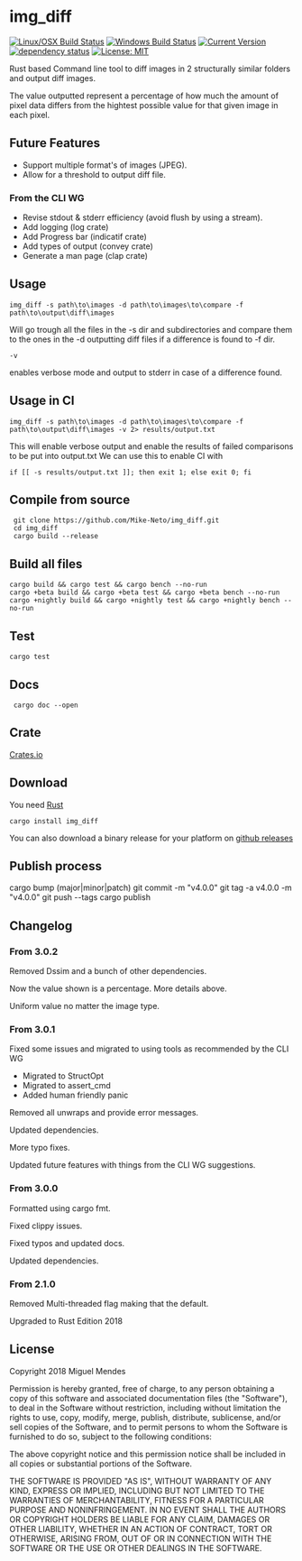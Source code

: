 # img_diff

[![Linux/OSX Build Status](https://travis-ci.org/Mike-Neto/img_diff.svg?branch=master)](https://travis-ci.org/Mike-Neto/img_diff)
[![Windows Build Status](https://ci.appveyor.com/api/projects/status/afjuww52fyb2bd3g?svg=true)](https://ci.appveyor.com/project/Mike-Neto/img-diff)
[![Current Version](https://img.shields.io/crates/v/img_diff.svg)](https://crates.io/crates/img_diff)
[![dependency status](https://deps.rs/repo/github/Mike-Neto/img_diff/status.svg)](https://deps.rs/repo/github/Mike-Neto/img_diff)
[![License: MIT](https://img.shields.io/crates/l/img_diff.svg)](#license)

Rust based Command line tool to diff images in 2 structurally similar folders and output diff images.

The value outputted represent a percentage of how much the amount of pixel data differs from the hightest possible value for that given image in each pixel.

## Future Features
* Support multiple format's of images (JPEG).
* Allow for a threshold to output diff file.

### From the CLI WG
* Revise stdout & stderr efficiency (avoid flush by using a stream).
* Add logging (log crate)
* Add Progress bar (indicatif crate)
* Add types of output (convey crate)
* Generate a man page (clap crate)

## Usage

    img_diff -s path\to\images -d path\to\images\to\compare -f path\to\output\diff\images

Will go trough all the files in the -s dir and subdirectories and compare them to the ones in the -d outputting diff files if a difference is found to -f dir.

	-v

enables verbose mode and output to stderr in case of a difference found.


## Usage in CI
	img_diff -s path\to\images -d path\to\images\to\compare -f path\to\output\diff\images -v 2> results/output.txt

This will enable verbose output and enable the results of failed comparisons to be put into output.txt
We can use this to enable CI with
	
	if [[ -s results/output.txt ]]; then exit 1; else exit 0; fi

## Compile from source
     git clone https://github.com/Mike-Neto/img_diff.git
     cd img_diff
     cargo build --release

## Build all files
	cargo build && cargo test && cargo bench --no-run
    cargo +beta build && cargo +beta test && cargo +beta bench --no-run
	cargo +nightly build && cargo +nightly test && cargo +nightly bench --no-run

## Test
	cargo test

## Docs
     cargo doc --open

## Crate
[Crates.io](https://crates.io/crates/img_diff)

## Download

You need [Rust](https://www.rust-lang.org)

    cargo install img_diff

You can also download a binary release for your platform on [github releases](https://github.com/Mike-Neto/img_diff/releases/latest)

## Publish process
cargo bump (major|minor|patch)
git commit -m "v4.0.0"
git tag -a v4.0.0 -m "v4.0.0"
git push --tags
cargo publish

## Changelog

### From 3.0.2
Removed Dssim and a bunch of other dependencies.

Now the value shown is a percentage. More details above.

Uniform value no matter the image type.

### From 3.0.1
Fixed some issues and migrated to using tools as recommended by the CLI WG
* Migrated to StructOpt
* Migrated to assert_cmd
* Added human friendly panic

Removed all unwraps and provide error messages.

Updated dependencies.

More typo fixes.

Updated future features with things from the CLI WG suggestions.

### From 3.0.0
Formatted using cargo fmt.

Fixed clippy issues.

Fixed typos and updated docs.

Updated dependencies.

### From 2.1.0
Removed Multi-threaded flag making that the default.

Upgraded to Rust Edition 2018

## License

Copyright 2018 Miguel Mendes

Permission is hereby granted, free of charge, to any person obtaining a copy of this software and associated documentation files (the "Software"), to deal in the Software without restriction, including without limitation the rights to use, copy, modify, merge, publish, distribute, sublicense, and/or sell copies of the Software, and to permit persons to whom the Software is furnished to do so, subject to the following conditions:

The above copyright notice and this permission notice shall be included in all copies or substantial portions of the Software.

THE SOFTWARE IS PROVIDED "AS IS", WITHOUT WARRANTY OF ANY KIND, EXPRESS OR IMPLIED, INCLUDING BUT NOT LIMITED TO THE WARRANTIES OF MERCHANTABILITY, FITNESS FOR A PARTICULAR PURPOSE AND NONINFRINGEMENT. IN NO EVENT SHALL THE AUTHORS OR COPYRIGHT HOLDERS BE LIABLE FOR ANY CLAIM, DAMAGES OR OTHER LIABILITY, WHETHER IN AN ACTION OF CONTRACT, TORT OR OTHERWISE, ARISING FROM, OUT OF OR IN CONNECTION WITH THE SOFTWARE OR THE USE OR OTHER DEALINGS IN THE SOFTWARE.
